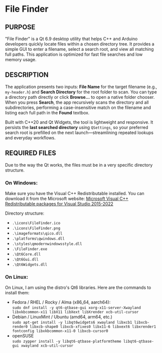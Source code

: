 # File Finder

## PURPOSE
"File Finder" is a Qt 6.9 desktop utility that helps C++ and Arduino developers quickly locate files within a chosen directory tree. It provides a simple GUI to enter a filename, select a search root, and view all matching full paths.  This application is optimized for fast file searches and low memory usage.

## DESCRIPTION
The application presents two inputs: **File Name** for the target filename (e.g., `my-header.h`) and **Search Directory** for the root folder to scan. You can type a directory path directly or click **Browse…** to open a native folder chooser. When you press **Search**, the app recursively scans the directory and all subdirectories, performing a case-insensitive match on the filename and listing each full path in the **Found** textbox.

Built with C++20 and Qt Widgets, the tool is lightweight and responsive. It persists the **last searched directory** using `QSettings`, so your preferred search root is prefilled on the next launch—streamlining repeated lookups and everyday workflows.

## REQUIRED FILES
Due to the way the Qt works, the files must be in a very specific directory structure.
### On Windows:
Make sure you have the Visual C++ Redistributable installed.  You can download it from the Microsoft website:
[Microsoft Visual C++ Redistributable packages for Visual Studio 2015-2022](https://aka.ms/vs/17/release/vc_redist.x64.exe)

Directory structure:
* `.\icons\FileFinder.ico`
* `.\icons\FileFinder.png`
* `.\imageformats\qico.dll`
* `.\platforms\qwindows.dll`
* `.\styles\qmodernwindowsstyle.dll`
* `.\FileFinder.exe`
* `.\Qt6Core.dll`
* `.\Qt6Gui.dll`
* `.\Qt6Widgets.dll`

### On Linux:
On Linux, I am using the distro's Qt6 libraries.  Here are the commands to install them:
* Fedora / RHEL / Rocky / Alma (x86_64, aarch64):<br>
`sudo dnf install -y qt6-qtbase-gui xorg-x11-server-Xwayland libxkbcommon-x11 libX11 libXext libXrender xcb-util-cursor`
* Debian / LinuxMint / Ubuntu (amd64, arm64, etc.)<br>
`sudo apt-get install -y libqt6widgets6 xwayland libxcb1 libxcb-render0 libxcb-shape0 libxcb-xfixes0 libx11-6 libxext6 libxrender1 fontconfig libxkbcommon-x11-0 libxcb-cursor0`
* openSUSE<br>
`sudo zypper install -y libqt6-qtbase-platformtheme libqt6-qtbase-gui xwayland xcb-util-cursor`